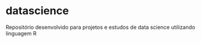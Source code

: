 # datascience
Repositório desenvolvido para projetos e estudos de data science utilizando linguagem R
